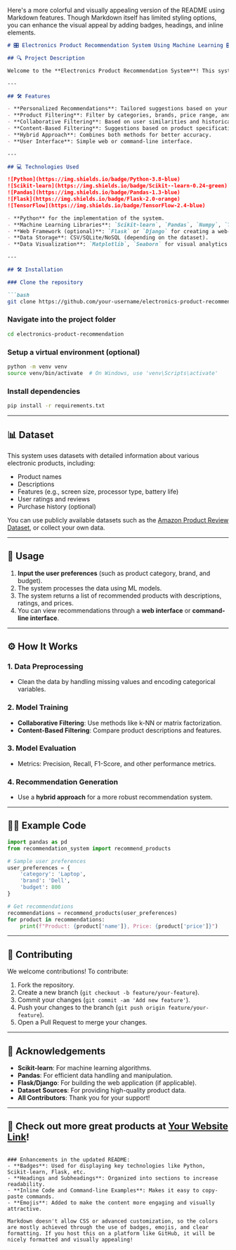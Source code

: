 Here's a more colorful and visually appealing version of the README using Markdown features. Though Markdown itself has limited styling options, you can enhance the visual appeal by adding badges, headings, and inline elements.

```markdown
# 🎛️ Electronics Product Recommendation System Using Machine Learning 🎛️

## 🔍 Project Description

Welcome to the **Electronics Product Recommendation System**! This system leverages **Machine Learning** to suggest the best electronic products tailored to user preferences, historical behavior, and product features. Whether you're looking for a **laptop**, **smartphone**, or **headphones**, this system helps you find the perfect match using **collaborative filtering**, **content-based filtering**, and a **hybrid approach**.

---

## 🛠️ Features

- **Personalized Recommendations**: Tailored suggestions based on your preferences.
- **Product Filtering**: Filter by categories, brands, price range, and more.
- **Collaborative Filtering**: Based on user similarities and historical data.
- **Content-Based Filtering**: Suggestions based on product specifications and descriptions.
- **Hybrid Approach**: Combines both methods for better accuracy.
- **User Interface**: Simple web or command-line interface.

---

## 💻 Technologies Used

![Python](https://img.shields.io/badge/Python-3.8-blue)  
![Scikit-learn](https://img.shields.io/badge/Scikit--learn-0.24-green)  
![Pandas](https://img.shields.io/badge/Pandas-1.3-blue)  
![Flask](https://img.shields.io/badge/Flask-2.0-orange)  
![TensorFlow](https://img.shields.io/badge/TensorFlow-2.4-blue)

- **Python** for the implementation of the system.
- **Machine Learning Libraries**: `Scikit-learn`, `Pandas`, `Numpy`, `TensorFlow` (if deep learning is involved).
- **Web Framework (optional)**: `Flask` or `Django` for creating a web-based interface.
- **Data Storage**: CSV/SQLite/NoSQL (depending on the dataset).
- **Data Visualization**: `Matplotlib`, `Seaborn` for visual analytics.

---

## 🛠️ Installation

### Clone the repository

```bash
git clone https://github.com/your-username/electronics-product-recommendation.git
```

### Navigate into the project folder

```bash
cd electronics-product-recommendation
```

### Setup a virtual environment (optional)

```bash
python -m venv venv
source venv/bin/activate  # On Windows, use 'venv\Scripts\activate'
```

### Install dependencies

```bash
pip install -r requirements.txt
```

---

## 📊 Dataset

This system uses datasets with detailed information about various electronic products, including:

- Product names
- Descriptions
- Features (e.g., screen size, processor type, battery life)
- User ratings and reviews
- Purchase history (optional)

You can use publicly available datasets such as the [Amazon Product Review Dataset](https://registry.opendata.aws/amazon-reviews/), or collect your own data.

---

## 🚀 Usage

1. **Input the user preferences** (such as product category, brand, and budget).
2. The system processes the data using ML models.
3. The system returns a list of recommended products with descriptions, ratings, and prices.
4. You can view recommendations through a **web interface** or **command-line interface**.

---

## ⚙️ How It Works

### 1. Data Preprocessing

- Clean the data by handling missing values and encoding categorical variables.

### 2. Model Training

- **Collaborative Filtering**: Use methods like k-NN or matrix factorization.
- **Content-Based Filtering**: Compare product descriptions and features.

### 3. Model Evaluation

- Metrics: Precision, Recall, F1-Score, and other performance metrics.

### 4. Recommendation Generation

- Use a **hybrid approach** for a more robust recommendation system.

---

## 🧑‍💻 Example Code

```python
import pandas as pd
from recommendation_system import recommend_products

# Sample user preferences
user_preferences = {
    'category': 'Laptop',
    'brand': 'Dell',
    'budget': 800
}

# Get recommendations
recommendations = recommend_products(user_preferences)
for product in recommendations:
    print(f"Product: {product['name']}, Price: {product['price']}")
```

---

## 🤝 Contributing

We welcome contributions! To contribute:

1. Fork the repository.
2. Create a new branch (`git checkout -b feature/your-feature`).
3. Commit your changes (`git commit -am 'Add new feature'`).
4. Push your changes to the branch (`git push origin feature/your-feature`).
5. Open a Pull Request to merge your changes.
---

## 🙏 Acknowledgements

- **Scikit-learn**: For machine learning algorithms.
- **Pandas**: For efficient data handling and manipulation.
- **Flask/Django**: For building the web application (if applicable).
- **Dataset Sources**: For providing high-quality product data.
- **All Contributors**: Thank you for your support!

---

## 🛒 Check out more great products at [Your Website Link](https://www.yourwebsite.com)!
```

### Enhancements in the updated README:
- **Badges**: Used for displaying key technologies like Python, Scikit-learn, Flask, etc.
- **Headings and Subheadings**: Organized into sections to increase readability.
- **Inline Code and Command-line Examples**: Makes it easy to copy-paste commands.
- **Emojis**: Added to make the content more engaging and visually attractive.

Markdown doesn't allow CSS or advanced customization, so the colors are mostly achieved through the use of badges, emojis, and clear formatting. If you host this on a platform like GitHub, it will be nicely formatted and visually appealing!
